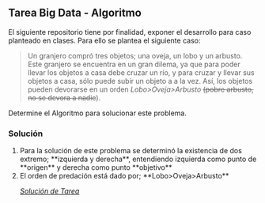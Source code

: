 ## Tarea Big Data - Algoritmo

El siguiente repositorio tiene por finalidad, exponer el desarrollo para caso planteado en clases.
Para ello  se plantea el siguiente caso:

>Un granjero compró tres objetos; una oveja, un lobo y un arbusto. Este granjero se encuentra en un gran dilema, ya que para poder llevar los objetos a casa  debe cruzar un río, y para cruzar y llevar sus objetos a casa, sólo puede subir un objeto a a la vez. Así, los objetos pueden devorarse en un orden *Lobo>Oveja>Arbusto* ~~(pobre arbusto, no se devora a nadie~~).

Determine el Algoritmo para solucionar este problema.

### Solución

<ol>
<li>Para la solución de este problema se determinó la existencia de dos extremo; **izquierda y derecha**, entendiendo izquierda como punto de **origen** y derecha como punto **objetivo**
<li>El orden de predación está dado por; **Lobo>Oveja>Arbusto**

[*Solución de Tarea*](https://drive.google.com/open?id=1pjRka87L08RPUXYde1NUhTCjuWHb75VY6v5twz_M1-g)
